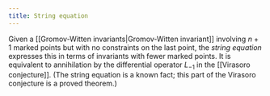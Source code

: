 ```yaml
---
title: String equation
---
```


Given a [[Gromov-Witten invariants|Gromov-Witten invariant]] involving $n+1$ marked points but with no constraints on the last point, the *string equation* expresses this in terms of invariants with fewer marked points. It is equivalent to annihilation by the differential operator $L_{-1}$ in the [[Virasoro conjecture]]. (The string equation is a known fact; this part of the Virasoro conjecture is a proved theorem.)
